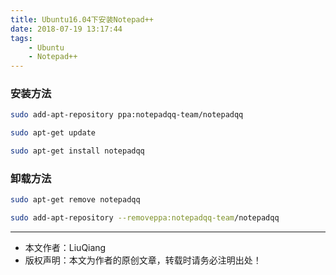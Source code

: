 ```yaml
---
title: Ubuntu16.04下安装Notepad++
date: 2018-07-19 13:17:44
tags:
	- Ubuntu
	- Notepad++
---
```


### 安装方法

```bash
sudo add-apt-repository ppa:notepadqq-team/notepadqq

sudo apt-get update

sudo apt-get install notepadqq
```

### 卸载方法

```bash
sudo apt-get remove notepadqq

sudo add-apt-repository --removeppa:notepadqq-team/notepadqq
```

---

- 本文作者：LiuQiang
- 版权声明：本文为作者的原创文章，转载时请务必注明出处！
